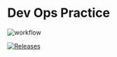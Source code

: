# Dev Ops Practice

![workflow](https://github.com/napierkhinds/Devops/actions/workflows/main.yml/badge.svg)

[![Releases](https://img.shields.io/github/release/napierkhinds/devops/all.svg?style=flat-square)](https://github.com/napierkhinds/devops/releases)